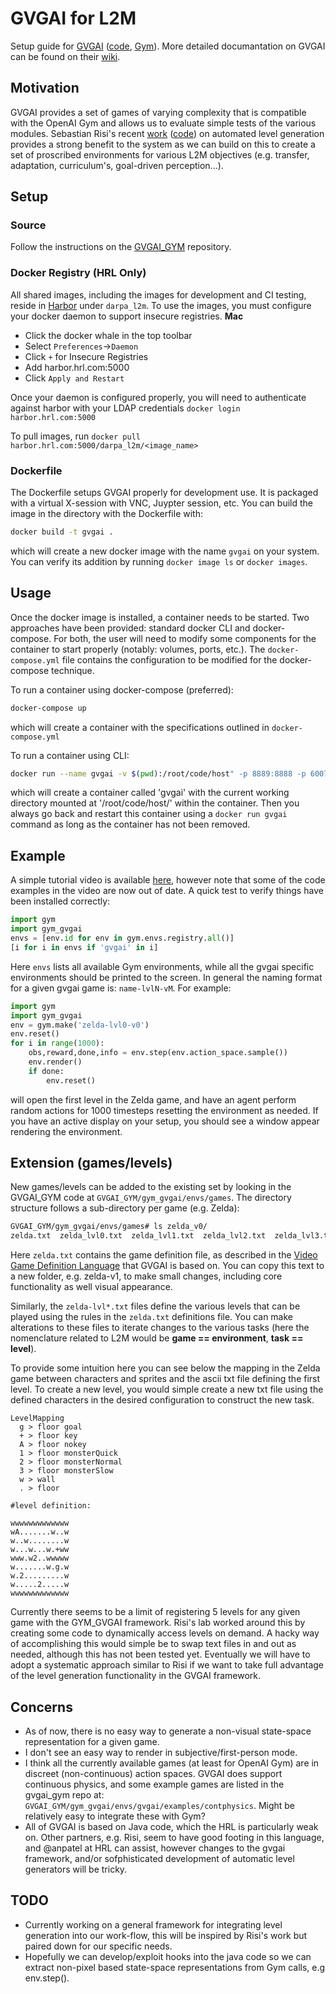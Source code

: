 # GVGAI for L2M

Setup guide for [GVGAI](http://www.gvgai.net/) ([code](https://github.com/rubenrtorrado/GVGAI_GYM), [Gym](https://github.com/rubenrtorrado/GVGAI_GYM)). More detailed documantation on GVGAI can be found on their [wiki](https://github.com/EssexUniversityMCTS/gvgai/wiki).

## Motivation
GVGAI provides a set of games of varying complexity that is compatible with the OpenAI Gym and allows us to evaluate simple tests of the various modules.  Sebastian Risi's recent [work](https://arxiv.org/abs/1806.10729) ([code](https://github.com/njustesen/a2c_gvgai)) on automated level generation provides a strong benefit to the system as we can build on this to create a set of proscribed environments for various L2M objectives (e.g. transfer, adaptation, curriculum's, goal-driven perception...).

## Setup

### Source
Follow the instructions on the [GVGAI_GYM](https://github.com/rubenrtorrado/GVGAI_GYM) repository.

### Docker Registry (HRL Only)
All shared images, including the images for development and CI testing, reside in [Harbor](https://harbor.hrl.com) under `darpa_l2m`. To use the images, you must configure your docker daemon to support insecure registries.
**Mac**
- Click the docker whale in the top toolbar 
- Select `Preferences`->`Daemon`
- Click `+` for Insecure Registries
- Add harbor.hrl.com:5000
- Click `Apply and Restart`

Once your daemon is configured properly, you will need to authenticate against harbor with your LDAP credentials
`docker login harbor.hrl.com:5000`

To pull images, run
`docker pull harbor.hrl.com:5000/darpa_l2m/<image_name>`


### Dockerfile
The Dockerfile setups GVGAI properly for development use. It is packaged with a virtual X-session with VNC, Juypter session, etc. You can build the image in the directory with the Dockerfile with:
```bash
docker build -t gvgai .
```
which will create a new docker image with the name `gvgai` on your system. You can verify its addition by running `docker image ls` or `docker images`.


## Usage
Once the docker image is installed, a container needs to be started. Two approaches have been provided: standard docker CLI and docker-compose. For both, the user will need to modify some components for the container to start properly (notably: volumes, ports, etc.). The `docker-compose.yml` file contains the configuration to be modified for the docker-compose technique.

To run a container using docker-compose (preferred):
```bash
docker-compose up
```
which will create a container with the specifications outlined in `docker-compose.yml`

To run a container using CLI:
```bash
docker run --name gvgai -v $(pwd):/root/code/host" -p 8889:8888 -p 6007:6006 -p 5910:5900 gvgai
```
which will create a container called 'gvgai' with the current working directory mounted at '/root/code/host/' within the container.  Then you always go back and restart this container using a `docker run gvgai` command as long as the container has not been removed.


## Example
A simple tutorial video is available [here](https://www.youtube.com/watch?v=O84KgRt6AJI&feature=youtu.be), however note that some of the code examples in the video are now out of date.  A quick test to verify things have been installed correctly:
```python
import gym
import gym_gvgai
envs = [env.id for env in gym.envs.registry.all()]
[i for i in envs if 'gvgai' in i]
```
Here `envs` lists all available Gym environments, while all the gvgai specific environments should be printed to the screen.  In general the naming format for a given gvgai game is: `name-lvlN-vM`.  For example:
```python
import gym
import gym_gvgai
env = gym.make('zelda-lvl0-v0')
env.reset()
for i in range(1000):
	obs,reward,done,info = env.step(env.action_space.sample())
	env.render()
	if done:
		env.reset()
```
will open the first level in the Zelda game, and have an agent perform random actions for 1000 timesteps resetting the environment as needed.  If you have an active display on your setup, you should see a window appear rendering the environment.

## Extension (games/levels)
New games/levels can be added to the existing set by looking in the GVGAI_GYM code at `GVGAI_GYM/gym_gvgai/envs/games`. The directory structure follows a sub-directory per game (e.g. Zelda):
 ```bash
GVGAI_GYM/gym_gvgai/envs/games# ls zelda_v0/
 zelda.txt  zelda_lvl0.txt  zelda_lvl1.txt  zelda_lvl2.txt  zelda_lvl3.txt  zelda_lvl4.txt
 ```
Here `zelda.txt` contains the game definition file, as described in the [Video Game Definition Language](https://github.com/EssexUniversityMCTS/gvgai/wiki/VGDL-Language) that GVGAI is based on.  You can copy this text to a new folder, e.g. zelda-v1, to make small changes, including core functionality as well visual appearance.

Similarly, the `zelda-lvl*.txt` files define the various levels that can be played using the rules in the `zelda.txt` definitions file. You can make alterations to these files to iterate changes to the various tasks (here the nomenclature related to L2M would be **game == environment**, **task == level**).

To provide some intuition here you can see below the mapping in the Zelda game between characters and sprites and the ascii txt file defining the first level.  To create a new level, you would simple create a new txt file using the defined characters in the desired configuration to construct the new task.

```
LevelMapping
  g > floor goal
  + > floor key
  A > floor nokey
  1 > floor monsterQuick
  2 > floor monsterNormal
  3 > floor monsterSlow
  w > wall
  . > floor

#level definition:

wwwwwwwwwwwww
wA.......w..w
w..w........w
w...w...w.+ww
www.w2..wwwww
w.......w.g.w
w.2.........w
w.....2.....w
wwwwwwwwwwwww
 ```

Currently there seems to be a limit of registering 5 levels for any given game with the GYM_GVGAI framework.  Risi's lab worked around this by creating some code to dynamically access levels on demand.  A hacky way of accomplishing this would simple be to swap text files in and out as needed, although this has not been tested yet. Eventually we will have to adopt a systematic approach similar to Risi if we want to take full advantage of the level generation functionality in the GVGAI framework.

## Concerns

- As of now, there is no easy way to generate a non-visual state-space representation for a given game.
- I don't see an easy way to render in subjective/first-person mode.
- I think all the currently available games (at least for OpenAI Gym) are in discreet (non-continuous) action spaces.  GVGAI does support continuous physics, and some example games are listed in the gvgai_gym repo at: `GVGAI_GYM/gym_gvgai/envs/gvgai/examples/contphysics`.  Might be relatively easy to integrate these with Gym?
- All of GVGAI is based on Java code, which the HRL is particularly weak on.  Other partners, e.g. Risi, seem to have good footing in this language, and @anpatel at HRL can assist, however changes to the gvgai framework, and/or sofphisticated development of automatic level generators will be tricky.

## TODO
* Currently working on a general framework for integrating level generation into our work-flow, this will be inspired by Risi's work but paired down for our specific needs. 
* Hopefully we can develop/exploit hooks into the java code so we can extract non-pixel based state-space representations from Gym calls, e.g env.step().
